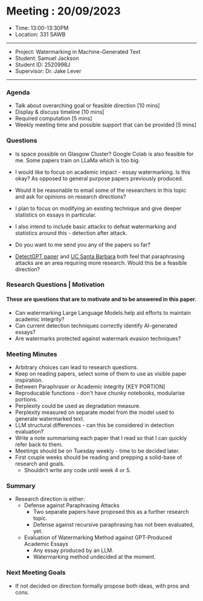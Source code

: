 # Meeting : 20/09/2023

* Time: 13:00-13:30PM
* Location: 331 SAWB
----------

* Project: Watermarking in Machine-Generated Text
* Student: Samuel Jackson
* Student ID: 2520998J
* Supervisor: Dr. Jake Lever
----------

### Agenda

- Talk about overarching goal or feasible direction [10 mins]
- Display & discuss timeline [10 mins]
- Required computation [5 mins]
- Weekly meeting time and possible support that can be provided [5 mins]

### Questions

- Is space possible on Glasgow Cluster? Google Colab is also feasible for me. Some papers train on LLaMa which is too big. 
- I would like to focus on academic impact - essay watermarking. Is this okay? As opposed to general purpose papers previously produced.
- Would it be reasonable to email some of the researchers in this topic and ask for opinions on research directions?
- I plan to focus on modifying an existing technique and give deeper statistics on essays in particular.
- I also intend to include basic attacks to defeat watermarking and statistics around this - detection after attack.
- Do you want to me send you any of the papers so far?


- [DetectGPT paper](https://arxiv.org/pdf/2301.11305.pdf) and [UC Santa Barbara](https://arxiv.org/pdf/2306.17439.pdf) both feel that paraphrasing attacks are an area requiring more research. Would this be a feasible direction? 
### Research Questions | Motivation

#### These are questions that are to motivate and to be answered in this paper.

- Can watermarking Large Language Models help aid efforts to maintain academic integrity?
- Can current detection techniques correctly identify AI-generated essays?
- Are watermarks protected against watermark evasion techniques?

### Meeting Minutes

- Arbitrary choices can lead to research questions.
- Keep on reading papers, select some of them to use as visible paper inspiration.
- Between Paraphraser or Academic integrity [KEY PORTION]
- Reproducable functions - don't have chunky notebooks, modularise portions.
- Perplexity could be used as degradation measure.
- Perplexity measured on separate model from the model used to generate watermarked text.
- LLM structural differences - can this be considered in detection evaluation?
- Write a note summarising each paper that I read so that I can quickly refer back to them.
- Meetings should be on Tuesday weekly - time to be decided later.
- First couple weeks should be reading and prepping a solid-base of research and goals.
  - Shouldn't write any code until week 4 or 5. 

### Summary

- Research direction is either:
  - Defense against Paraphrasing Attacks
    - Two separate papers have proposed this as a further research topic.
    - Defense against recursive paraphrasing has not been evaluated, yet.
  - Evaluation of Watermarking Method against GPT-Produced Academic Essays
    - Any essay produced by an LLM.
    - Watermarking method undecided at the moment.

### Next Meeting Goals

- If not decided on direction formally propose both ideas, with pros and cons.

